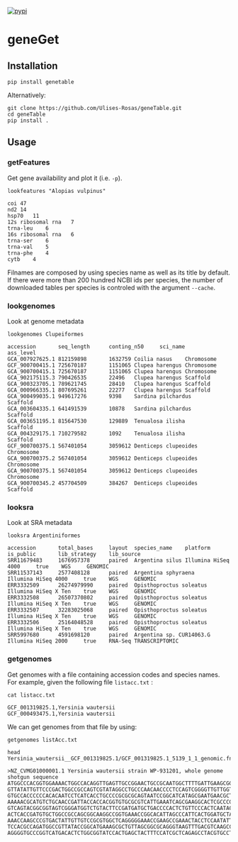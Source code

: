 [![pypi](https://img.shields.io/pypi/v/genetable.svg)](https://pypi.python.org/pypi/genetable)

# geneGet

## Installation

```shell
pip install genetable
```

Alternatively:

```Shell
git clone https://github.com/Ulises-Rosas/geneTable.git
cd geneTable
pip install .
```

## Usage


### getFeatures

Get gene availability and plot it (i.e. `-p`).

```Shell
lookfeatures "Alopias vulpinus"
```
```
coi	47
nd2	14
hsp70	11
12s ribosomal rna	7
trna-leu	6
16s ribosomal rna	6
trna-ser	6
trna-val	5
trna-phe	4
cytb	4
```

<!-- ![](https://github.com/Ulises-Rosas/geneTable/blob/master/img/Alopias_vulpinus_getFeatures.png)
 -->
Filnames are composed by using species name as well as its title by default. If there were more than 200 hundred NCBI ids per species, the number of downloaded tables per species is controled with the argument `--cache`.

### lookgenomes

Look at genome metadata

```Shell
lookgenomes Clupeiformes
```
```
accession       seq_length      conting_n50     sci_name        ass_level
GCA_007927625.1 812159898       1632759 Coilia nasus    Chromosome
GCF_900700415.1 725670187       1151065 Clupea harengus Chromosome
GCA_900700415.1 725670187       1151065 Clupea harengus Chromosome
GCA_902175115.3 790426535       22496   Clupea harengus Scaffold
GCA_900323705.1 789621745       28410   Clupea harengus Scaffold
GCA_000966335.1 807695261       22277   Clupea harengus Scaffold
GCA_900499035.1 949617276       9398    Sardina pilchardus      Scaffold
GCA_003604335.1 641491539       10878   Sardina pilchardus      Scaffold
GCA_003651195.1 815647530       129889  Tenualosa ilisha        Scaffold
GCA_004329175.1 710279582       1092    Tenualosa ilisha        Scaffold
GCF_900700375.1 567401054       3059612 Denticeps clupeoides    Chromosome
GCA_900700375.2 567401054       3059612 Denticeps clupeoides    Chromosome
GCA_900700375.1 567401054       3059612 Denticeps clupeoides    Chromosome
GCA_900700345.2 457704509       384267  Denticeps clupeoides    Scaffold
```

### looksra

Look at SRA metadata

```Shell
looksra Argentiniformes
```
```
accession       total_bases     layout  species_name    platform        is_public       lib_strategy    lib_source
SRR11679483     1676957378      paired  Argentina silus Illumina HiSeq 4000     true    WGS     GENOMIC
SRR11537143     2577408128      paired  Argentina sphyraena     Illumina HiSeq 4000     true    WGS     GENOMIC
ERR3332509      26274979990     paired  Opisthoproctus soleatus Illumina HiSeq X Ten    true    WGS     GENOMIC
ERR3332508      26507370802     paired  Opisthoproctus soleatus Illumina HiSeq X Ten    true    WGS     GENOMIC
ERR3332507      32283025068     paired  Opisthoproctus soleatus Illumina HiSeq X Ten    true    WGS     GENOMIC
ERR3332506      25164048528     paired  Opisthoproctus soleatus Illumina HiSeq X Ten    true    WGS     GENOMIC
SRR5997680      4591698120      paired  Argentina sp. CUR14063.G        Illumina HiSeq 2000     true    RNA-Seq TRANSCRIPTOMIC
```

### getgenomes

Get genomes with a file containing accession codes and species names. For example, given the following file `listacc.txt` :

```
cat listacc.txt
```
```
GCF_001319825.1,Yersinia wautersii
GCF_000493475.1,Yersinia wautersii
```
We can get genomes from that file by using:

```
getgenomes listAcc.txt 

head Yersinia_wautersii__GCF_001319825.1/GCF_001319825.1_5139_1_1_genomic.fna
```
```
>NZ_CVMG01000001.1 Yersinia wautersii strain WP-931201, whole genome shotgun sequence
ATGGCCCACGGTGGAAAACTGGCCACAGGTTGAGTTGCCGGAACTGCCGCAATGGCTTTTGATTGAAGCGGTCAATCAGG
GTTATATTGTTCCCGACTGGCCGCCAGTCGTATAGGCCTGCCCAACAACCCCTCCAGTCGGGGTTGTTGGTTTCTCTGTT
GTGCCACCCCCCACACAATCCTCATCACCTGCCCCGCGCGCAGTAATCCGGCATCATAGCGAATGAACGCTTAACCGGAG
AAAAACGCATGTCTGCAACCGATTACCACCACGGTGTGCGCGTCATTGAAATCAGCGAAGGCACTCGCCCGATCCGCACT
GTCAGTACGGCGGTAGTCGGGATGGTCTGTACTTCCGATGATGCTGACCCCACTCTGTTCCCACTCAATACCCCGGTATT
ACTCACCGATGTGCTGGCCGCCAGCGGCAAGGCCGGTGAAACCGGCACATTAGCCCATTCACTGGATGCTATCAGCGACC
AAACCAAGCCCGTGACTATTGTTGTCCGCGTGGCTCAGGGGGAAACCGAAGCCGAAACTACCTCCAATATTATCGGCGGC
TCCACGCCAGATGGCCGTTATACCGGCATGAAAGCGCTGTTAGCGGCGCAGGGTAAGTTTGACGTCAAGCCCCGTATTTT
AGGGGTGCCCGGTCATGACACTCTGGCGGTATCCACTGAGCTACTTTCCATCGCTCAGAGCCTACGTGCCTTTGCCTACA
```

